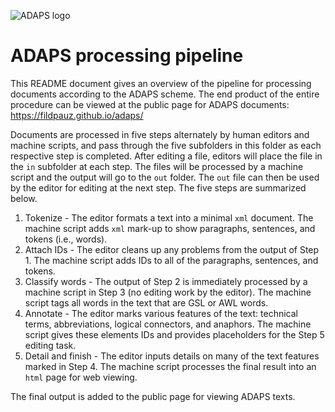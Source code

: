 ![ADAPS logo](https://fildpauz.github.io/adaps/adaps_logo_sm.png "Academic Document Annotation and Presentation Schema")

# ADAPS processing pipeline

This README document gives an overview of the pipeline for processing documents according to the ADAPS scheme. The end product of the entire procedure can be viewed at the public page for ADAPS documents: <https://fildpauz.github.io/adaps/>

Documents are processed in five steps alternately by human editors and machine scripts, and pass through the five subfolders in this folder as each respective step is completed. After editing a file, editors will place the file in the `in` subfolder at each step. The files will be processed by a machine script and the output will go to the `out` folder. The `out` file can then be used by the editor for editing at the next step. The five steps are summarized below.

1. Tokenize - The editor formats a text into a minimal `xml` document. The machine script adds `xml` mark-up to show paragraphs, sentences, and tokens (i.e., words).
2. Attach IDs - The editor cleans up any problems from the output of Step 1. The machine script adds IDs to all of the paragraphs, sentences, and tokens.
3. Classify words - The output of Step 2 is immediately processed by a machine script in Step 3 (no editing work by the editor). The machine script tags all words in the text that are GSL or AWL words.
4. Annotate - The editor marks various features of the text: technical terms, abbreviations, logical connectors, and anaphors. The machine script gives these elements IDs and provides placeholders for the Step 5 editing task.
5. Detail and finish - The editor inputs details on many of the text features marked in Step 4. The machine script processes the final result into an `html` page for web viewing.

The final output is added to the public page for viewing ADAPS texts.
